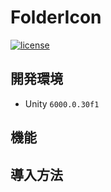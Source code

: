 # FolderIcon

[![license](https://img.shields.io/badge/LICENSE-MIT-green.svg)](LICENSE)

## 開発環境
- Unity `6000.0.30f1`

## 機能

## 導入方法
